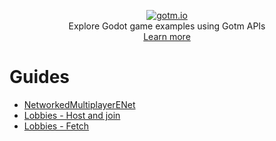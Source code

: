 <p align="center">
  <a href="https://gotm.io"><img src="https://i.imgur.com/mc8HAgS.png" alt="gotm.io"></a>
  <br/>
  Explore Godot game examples using Gotm APIs
  <br />
  <a href="https://gotm.io/about">Learn more</a>
</p>

# Guides
- [NetworkedMultiplayerENet](https://gotm.io/docs#networked-multiplayer)
- [Lobbies - Host and join](https://gotm.io/docs#lobbies)
- [Lobbies - Fetch](https://gotm.io/docs#fetch-lobbies)
